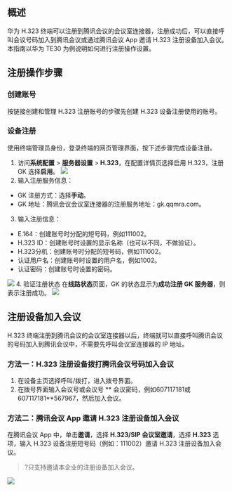 ## 概述
华为 H.323 终端可以注册到腾讯会议的会议室连接器，注册成功后，可以直接呼叫会议号码加入到腾讯会议或通过腾讯会议 App 邀请 H.323 注册设备加入会议。
本指南以华为 TE30 为例说明如何进行注册操作设置。

## 注册操作步骤
### 创建账号
按链接创建和管理 H.323 注册账号的步骤先创建 H.323 设备注册使用的账号。

### 设备注册
使用终端管理员身份，登录终端的网页管理界面，按下述步骤完成设备注册。
1. 访问**系统配置** > **服务器设置** > **H.323**，在配置详情页选择启用 H.323，注册 GK 选择**启用**。
![](https://qcloudimg.tencent-cloud.cn/raw/aaba85fb70397d9bb867c4450c20d528.png)
2. 输入注册服务信息：
 - GK 注册方式：选择**手动**。
 - GK 地址：腾讯会议会议室连接器的注册服务地址：gk.qqmra.com。
3. 输入注册信息：
 - E.164：创建账号时分配的短号码，例如111002。
 - H.323 ID：创建账号时设置的显示名称（也可以不同，不做验证）。
 - H.323分机：创建账号时分配的短号码，例如111002。
 - 认证用户名：创建账号时设置的用户名，例如1002。
 - 认证密码：创建账号时设置的密码。

![](https://qcloudimg.tencent-cloud.cn/raw/b99c968e3ff6c47f5eac6444bb965022.png)
4. 验证注册状态
在**线路状态**页面，GK 的状态显示为**成功注册 GK 服务器**，则表示注册成功。
![](https://qcloudimg.tencent-cloud.cn/raw/afa323ed64cd8bd8e8a86b78b9f9637e.png)


## 注册设备加入会议
H.323 终端注册到腾讯会议的会议室连接器以后，终端就可以直接呼叫腾讯会议的号码加入到腾讯会议中，不需要先呼叫会议室连接器的 IP 地址。

### 方法一：H.323 注册设备拨打腾讯会议号码加入会议
1. 在设备主页选择呼叫/拨打，进入拨号界面。
2. 在拨号界面输入会议号或会议号 ** 会议密码，例如607117181或607117181**567967，然后加入会议。

### 方法二：腾讯会议 App 邀请 H.323 注册设备加入会议
在腾讯会议 App 中，单击**邀请**，选择 **H.323/SIP 会议室邀请**，选择 **H.323** 选项，输入 H.323 设备注册短号码（例如：111002）邀请 H.323 注册设备加入会议。
>?只支持邀请本企业的注册设备加入会议。

![](https://qcloudimg.tencent-cloud.cn/raw/f78239cf1b608f99a6bab2ef74c6ff6d.png)
